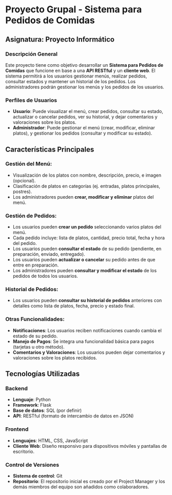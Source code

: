 # Proyecto Grupal - Sistema para Pedidos de Comidas

## Asignatura: Proyecto Informático

### Descripción General

Este proyecto tiene como objetivo desarrollar un **Sistema para Pedidos de Comidas** que funcione en base a una **API RESTful** y un **cliente web**. El sistema permitirá a los usuarios gestionar menús, realizar pedidos, consultar estados y mantener un historial de los pedidos. Los administradores podrán gestionar los menús y los pedidos de los usuarios.

### Perfiles de Usuarios
- **Usuario**: Puede visualizar el menú, crear pedidos, consultar su estado, actualizar o cancelar pedidos, ver su historial, y dejar comentarios y valoraciones sobre los platos.
- **Administrador**: Puede gestionar el menú (crear, modificar, eliminar platos), y gestionar los pedidos (consultar y modificar su estado).

## Características Principales

### Gestión del Menú:
- Visualización de los platos con nombre, descripción, precio, e imagen (opcional).
- Clasificación de platos en categorías (ej. entradas, platos principales, postres).
- Los administradores pueden **crear, modificar y eliminar** platos del menú.

### Gestión de Pedidos:
- Los usuarios pueden **crear un pedido** seleccionando varios platos del menú.
- Cada pedido incluye: lista de platos, cantidad, precio total, fecha y hora del pedido.
- Los usuarios pueden **consultar el estado** de su pedido (pendiente, en preparación, enviado, entregado).
- Los usuarios pueden **actualizar o cancelar** su pedido antes de que entre en preparación.
- Los administradores pueden **consultar y modificar el estado** de los pedidos de todos los usuarios.

### Historial de Pedidos:
- Los usuarios pueden **consultar su historial de pedidos** anteriores con detalles como lista de platos, fecha, precio y estado final.

### Otras Funcionalidades:
- **Notificaciones**: Los usuarios reciben notificaciones cuando cambia el estado de su pedido.
- **Manejo de Pagos**: Se integra una funcionalidad básica para pagos (tarjetas u otro método).
- **Comentarios y Valoraciones**: Los usuarios pueden dejar comentarios y valoraciones sobre los platos recibidos.

## Tecnologías Utilizadas

### Backend
- **Lenguaje**: Python
- **Framework**: Flask
- **Base de datos**: SQL (por definir)
- **API**: RESTful (formato de intercambio de datos en JSON)

### Frontend
- **Lenguajes**: HTML, CSS, JavaScript
- **Cliente Web**: Diseño responsivo para dispositivos móviles y pantallas de escritorio.

### Control de Versiones
- **Sistema de control**: Git
- **Repositorio**: El repositorio inicial es creado por el Project Manager y los demás miembros del equipo son añadidos como colaboradores.
